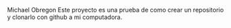 Michael Obregon
Este proyecto es una prueba de como crear un repositorio y clonarlo con github a mi computadora.
